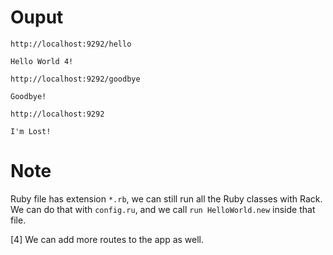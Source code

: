 # Ouput

`http://localhost:9292/hello`

```
Hello World 4!
```

`http://localhost:9292/goodbye`

```
Goodbye!
```

`http://localhost:9292`

```
I'm Lost!
```
# Note

Ruby file has extension `*.rb`, we can still run all the Ruby classes with Rack. We can do that with `config.ru`, and we call `run HelloWorld.new` inside that file.

[4] We can add more routes to the app as well.
